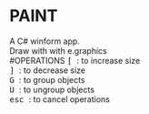 # PAINT
A C# winform app. <br />
Draw with with e.graphics <br />
#OPERATIONS
<kbd> [ </kbd> : to increase size <br />
<kbd> ] </kbd> : to decrease size <br />
<kbd> G </kbd> : to group objects <br />
<kbd> U </kbd> : to ungroup objects <br />
<kbd> esc </kbd> : to cancel operations <br />
